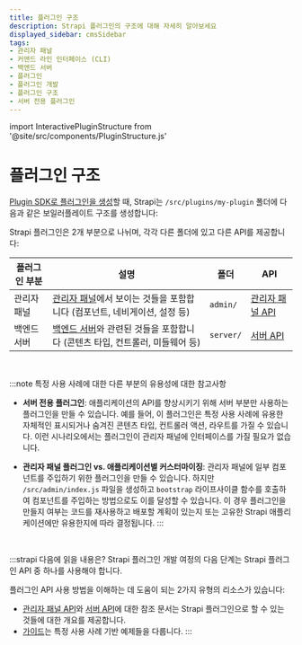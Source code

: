 ```yaml
---
title: 플러그인 구조
description: Strapi 플러그인의 구조에 대해 자세히 알아보세요
displayed_sidebar: cmsSidebar
tags:
- 관리자 패널
- 커맨드 라인 인터페이스 (CLI)
- 백엔드 서버
- 플러그인
- 플러그인 개발
- 플러그인 구조
- 서버 전용 플러그인
---
```


import InteractivePluginStructure from '@site/src/components/PluginStructure.js'

# 플러그인 구조

[Plugin SDK로 플러그인을 생성](/cms/plugins-development/create-a-plugin)할 때, Strapi는 `/src/plugins/my-plugin` 폴더에 다음과 같은 보일러플레이트 구조를 생성합니다:

<InteractivePluginStructure />

Strapi 플러그인은 2개 부분으로 나뉘며, 각각 다른 폴더에 있고 다른 API를 제공합니다:

| 플러그인 부분 | 설명 | 폴더       | API |
|-------------|-------------|--------------|-----|
| 관리자 패널 | [관리자 패널](/cms/intro)에서 보이는 것들을 포함합니다 (컴포넌트, 네비게이션, 설정 등) | `admin/` |[관리자 패널 API](/cms/plugins-development/admin-panel-api)|
| 백엔드 서버 | [백엔드 서버](/cms/backend-customization)와 관련된 것들을 포함합니다 (콘텐츠 타입, 컨트롤러, 미들웨어 등) |`server/` |[서버 API](/cms/plugins-development/server-api)|

<br />

:::note 특정 사용 사례에 대한 다른 부분의 유용성에 대한 참고사항
- **서버 전용 플러그인**: 애플리케이션의 API를 향상시키기 위해 서버 부분만 사용하는 플러그인을 만들 수 있습니다. 예를 들어, 이 플러그인은 특정 사용 사례에 유용한 자체적인 표시되거나 숨겨진 콘텐츠 타입, 컨트롤러 액션, 라우트를 가질 수 있습니다. 이런 시나리오에서는 플러그인이 관리자 패널에 인터페이스를 가질 필요가 없습니다.

- **관리자 패널 플러그인 vs. 애플리케이션별 커스터마이징**: 관리자 패널에 일부 컴포넌트를 주입하기 위한 플러그인을 만들 수 있습니다. 하지만 `/src/admin/index.js` 파일을 생성하고 `bootstrap` 라이프사이클 함수를 호출하여 컴포넌트를 주입하는 방법으로도 이를 달성할 수 있습니다. 이 경우 플러그인을 만들지 여부는 코드를 재사용하고 배포할 계획이 있는지 또는 고유한 Strapi 애플리케이션에만 유용한지에 따라 결정됩니다.
:::

<br/>

:::strapi 다음에 읽을 내용은?
Strapi 플러그인 개발 여정의 다음 단계는 Strapi 플러그인 API 중 하나를 사용해야 합니다.

플러그인 API 사용 방법을 이해하는 데 도움이 되는 2가지 유형의 리소스가 있습니다:

- [관리자 패널 API](/cms/plugins-development/admin-panel-api)와 [서버 API](/cms/plugins-development/server-api)에 대한 참조 문서는 Strapi 플러그인으로 할 수 있는 것들에 대한 개요를 제공합니다.
- [가이드](/cms/plugins-development/developing-plugins#guides)는 특정 사용 사례 기반 예제들을 다룹니다.
:::
